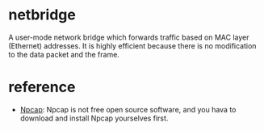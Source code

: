 # netbridge
A user-mode network bridge which forwards traffic based on MAC layer (Ethernet) addresses. It is highly efficient because there is no modification to the data packet and the frame.

# reference
- [Npcap](https://github.com/nmap/npcap): Npcap is not free open source software, and you hava to download and install Npcap yourselves first.